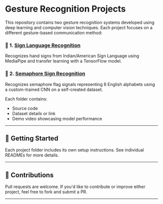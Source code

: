 # Gesture Recognition Projects

This repository contains two gesture recognition systems developed using deep learning and computer vision techniques. Each project focuses on a different gesture-based communication method:

### 🔹 1. [Sign Language Recognition](./sign-language-recognition)
Recognizes hand signs from Indian/American Sign Language using MediaPipe and transfer learning with a TensorFlow model.

### 🔹 2. [Semaphore Sign Recognition](./semaphore-sign-recognition)
Recognizes semaphore flag signals representing 6 English alphabets using a custom-trained CNN on a self-created dataset.

Each folder contains:
- Source code
- Dataset details or link
- Demo video showcasing model performance

---

## 🚀 Getting Started

Each project folder includes its own setup instructions. See individual READMEs for more details.

---

## 🤝 Contributions

Pull requests are welcome. If you'd like to contribute or improve either project, feel free to fork and submit a PR.

---

